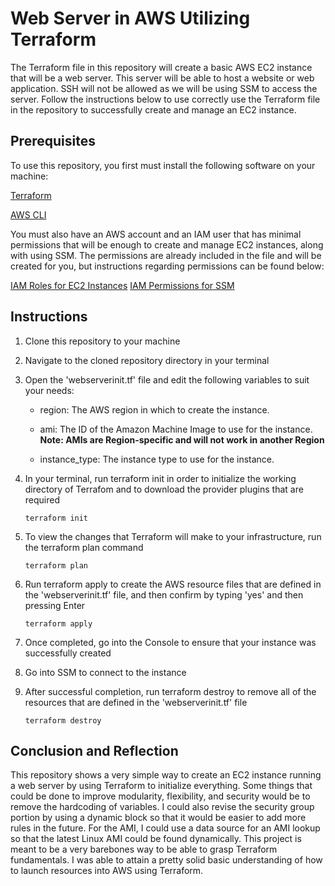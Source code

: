 # Web Server in AWS Utilizing Terraform
The Terraform file in this repository will create a basic AWS EC2 instance that will be a web server. This server will be able to host a website or web application. SSH will not be allowed as we will be using SSM to access the server. Follow the instructions below to use correctly use the Terraform file in the repository to successfully create and manage an EC2 instance.

## Prerequisites
To use this repository, you first must install the following software on your machine:

[Terraform](https://developer.hashicorp.com/terraform/downloads)

[AWS CLI](https://aws.amazon.com/cli/)

You must also have an AWS account and an IAM user that has minimal permissions that will be enough to create and manage EC2 instances, along with using SSM. The permissions are already included in the file and will be created for you, but instructions regarding permissions can be found below:

[IAM Roles for EC2 Instances](https://docs.aws.amazon.com/AWSEC2/latest/UserGuide/iam-roles-for-amazon-ec2.html)
[IAM Permissions for SSM](https://docs.aws.amazon.com/systems-manager/latest/userguide/setup-instance-permissions.html)

## Instructions
1. Clone this repository to your machine
2. Navigate to the cloned repository directory in your terminal
3. Open the 'webserverinit.tf' file and edit the following variables to suit your needs:

    - region: The AWS region in which to create the instance.

    - ami: The ID of the Amazon Machine Image to use for the instance. **Note: AMIs are Region-specific and will not work in another Region**

    - instance_type: The instance type to use for the instance.

4. In your terminal, run terraform init in order to initialize the working directory of Terrafom and to download the provider plugins that are required
   ```
   terraform init
   ```
5. To view the changes that Terraform will make to your infrastructure, run the terraform plan command
    ```
   terraform plan
    ```
6. Run terraform apply to create the AWS resource files that are defined in the 'webserverinit.tf' file, and then confirm by typing 'yes' and then pressing Enter
   ```
   terraform apply
   ```
7. Once completed, go into the Console to ensure that your instance was successfully created
8. Go into SSM to connect to the instance
9. After successful completion, run terraform destroy to remove all of the resources that are defined in the 'webserverinit.tf' file
    ```
    terraform destroy
    ```
## Conclusion and Reflection
This repository shows a very simple way to create an EC2 instance running a web server by using Terraform to initialize everything. Some things that could be done to improve modularity, flexibility, and security would be to remove the hardcoding of variables. I could also revise the security group portion by using a dynamic block so that it would be easier to add more rules in the future. For the AMI, I could use a data source for an AMI lookup so that the latest Linux AMI could be found dynamically. This project is meant to be a very barebones way to be able to grasp Terraform fundamentals. I was able to attain a pretty solid basic understanding of how to launch resources into AWS using Terraform.
